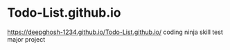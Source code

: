 # Todo-List.github.io
https://deepghosh-1234.github.io/Todo-List.github.io/
coding ninja skill test major project
